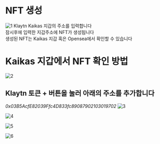 # NFT 생성

![1](https://user-images.githubusercontent.com/25763222/168836274-be415ef5-c2a8-48f5-9047-c41e649d40e7.jpg)
Klaytn Kaikas 지갑의 주소를 입력합니다   
잠시후에 입력한 지갑주소에 NFT가 생성됩니다   
생성된 NFT는 Kaikas 지갑 혹은 Opensea에서 확인할 수 있습니다   

# Kaikas 지갑에서 NFT 확인 방법
![2](https://user-images.githubusercontent.com/25763222/168836593-bd2356cf-8270-46f5-b5ed-c680f1901250.jpg)
## Klaytn 토큰 + 버튼을 눌러 아래의 주소를 추가합니다
*0x03B5AcfE82039Ffc4D833fc89087902103019702*
![3](https://user-images.githubusercontent.com/25763222/168837008-087569d8-1aad-46f3-89ad-7c5b7a482f2d.jpg)

![4](https://user-images.githubusercontent.com/25763222/168836630-c47563da-15f1-425f-af01-cbb56fe46f2e.jpg)

![5](https://user-images.githubusercontent.com/25763222/168836636-609a3908-9afe-4599-a276-c24e6075a1df.jpg)

![6](https://user-images.githubusercontent.com/25763222/168836785-2973a3f8-539c-4263-b188-2cf0984020a3.jpg)
